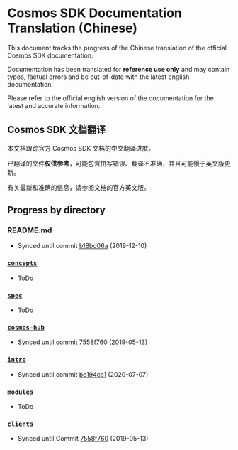 # Cosmos SDK Documentation Translation (Chinese)

This document tracks the progress of the Chinese translation of the official Cosmos SDK documentation.

Documentation has been translated for **reference use only** and may contain typos, factual errors and be out-of-date with the latest english documentation.

Please refer to the official english version of the documentation for the latest and accurate information.

## Cosmos SDK 文档翻译

本文档跟踪官方 Cosmos SDK 文档的中文翻译进度。

已翻译的文件**仅供参考**，可能包含拼写错误、翻译不准确，并且可能慢于英文版更新。

有关最新和准确的信息，请参阅文档的官方英文版。

## Progress by directory

### README.md

- Synced until commit [b18bd06a](https://github.com/JaTochNietDan/cosmos-sdk/commit/b18bd06a364e6ac15f22423e6b66a9feb3eeae93) (2019-12-10)

### [`concepts`](../concepts/)

- ToDo

### [`spec`](../spec/)

- ToDo

### [`cosmos-hub`](../cosmos-hub/)

- Synced until commit [7558f760](https://github.com/JaTochNietDan/cosmos-sdk/commit/7558f7607918b6337a8b58b8f956d6776f503138) (2019-05-13)

### [`intro`](../intro/)

- Synced until commit [be194ca1](https://github.com/JaTochNietDan/cosmos-sdk/commit/be194ca1b7d159590a0147da3226b7e09eaa3f61) (2020-07-07)

### [`modules`](../modules/)

- ToDo

### [`clients`](../clients/)

- Synced until Commit [7558f760](https://github.com/JaTochNietDan/cosmos-sdk/commit/7558f7607918b6337a8b58b8f956d6776f503138) (2019-05-13)
